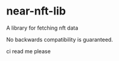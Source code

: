 # near-nft-lib
A library for fetching nft data

No backwards compatibility is guaranteed.

ci read me please
